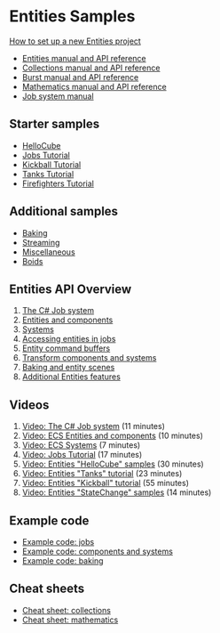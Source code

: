 # Entities Samples

[How to set up a new Entities project](../Docs/project_setup.md)

- [Entities manual and API reference](https://docs.unity3d.com/Packages/com.unity.entities@latest/)
- [Collections manual and API reference](https://docs.unity3d.com/Packages/com.unity.collections@latest/)
- [Burst manual and API reference](https://docs.unity3d.com/Packages/com.unity.burst@latest/)
- [Mathematics manual and API reference](https://docs.unity3d.com/Packages/com.unity.mathematics@latest/)
- [Job system manual](https://docs.unity3d.com/Manual/JobSystem.html)

## Starter samples

- [HelloCube](./HelloCube/README.md)
- [Jobs Tutorial](./Tutorials/Jobs/README.md)
- [Kickball Tutorial](./Tutorials/Kickball/README.md)
- [Tanks Tutorial](./Tutorials/Tanks/README.md)
- [Firefighters Tutorial](./Tutorials/Firefighters/README.md)

## Additional samples

- [Baking](./Baking/README.md)
- [Streaming](./Streaming/README.md)
- [Miscellaneous](./Miscellaneous/README.md)
- [Boids](./Boids/README.md)

## Entities API Overview

1. [The C# Job system](../Docs/jobs.md)
1. [Entities and components](../Docs/entities-components.md)
1. [Systems](../Docs/systems.md)
1. [Accessing entities in jobs](../Docs/entities-jobs.md)
1. [Entity command buffers](../Docs/entity-command-buffers.md)
1. [Transform components and systems](../Docs/transforms.md)
1. [Baking and entity scenes](../Docs/baking.md)
1. [Additional Entities features](../Docs/additional-entities-features.md)

## Videos

1. [Video: The C# Job system](https://youtu.be/jdW66hA-Qu8) (11 minutes)
1. [Video: ECS Entities and components](https://youtu.be/jzCEzNoztzM) (10 minutes)
1. [Video: ECS Systems](https://youtu.be/k07I-DpCcvE) (7 minutes)
1. [Video: Jobs Tutorial](https://youtu.be/oOgNg2gL2yw) (17 minutes)
1. [Video: Entities "HelloCube" samples](https://youtu.be/32TLgtA9yUM) (30 minutes)
1. [Video: Entities "Tanks" tutorial](https://youtu.be/jAVVxoWU5lo) (23 minutes)
1. [Video: Entities "Kickball" tutorial](https://youtu.be/P6_3L7RTcm0) (55 minutes)
1. [Video: Entities "StateChange" samples](https://youtu.be/KC-EyCh5TrY) (14 minutes)

## Example code 

- [Example code: jobs](./ExampleCode/Jobs.cs)
- [Example code: components and systems](./ExampleCode/ComponentsSystems.cs)
- [Example code: baking](./ExampleCode/Baking.cs)

## Cheat sheets

- [Cheat sheet: collections](../Docs/cheatsheet/collections.md)
- [Cheat sheet: mathematics](../Docs/cheatsheet/mathematics.md)
